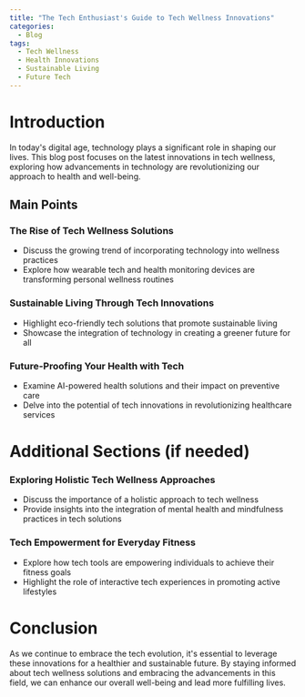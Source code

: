 ```yaml
---
title: "The Tech Enthusiast's Guide to Tech Wellness Innovations"
categories:
  - Blog
tags:
  - Tech Wellness
  - Health Innovations
  - Sustainable Living
  - Future Tech
---
```


# Introduction
In today's digital age, technology plays a significant role in shaping our lives. This blog post focuses on the latest innovations in tech wellness, exploring how advancements in technology are revolutionizing our approach to health and well-being.

## Main Points
### The Rise of Tech Wellness Solutions
- Discuss the growing trend of incorporating technology into wellness practices
- Explore how wearable tech and health monitoring devices are transforming personal wellness routines

### Sustainable Living Through Tech Innovations
- Highlight eco-friendly tech solutions that promote sustainable living
- Showcase the integration of technology in creating a greener future for all

### Future-Proofing Your Health with Tech
- Examine AI-powered health solutions and their impact on preventive care
- Delve into the potential of tech innovations in revolutionizing healthcare services

# Additional Sections (if needed)
### Exploring Holistic Tech Wellness Approaches
- Discuss the importance of a holistic approach to tech wellness
- Provide insights into the integration of mental health and mindfulness practices in tech solutions

### Tech Empowerment for Everyday Fitness
- Explore how tech tools are empowering individuals to achieve their fitness goals
- Highlight the role of interactive tech experiences in promoting active lifestyles

# Conclusion
As we continue to embrace the tech evolution, it's essential to leverage these innovations for a healthier and sustainable future. By staying informed about tech wellness solutions and embracing the advancements in this field, we can enhance our overall well-being and lead more fulfilling lives.